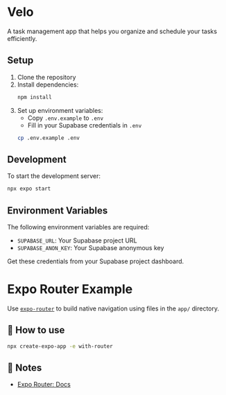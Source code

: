 # Velo

A task management app that helps you organize and schedule your tasks efficiently.

## Setup

1. Clone the repository
2. Install dependencies:
   ```bash
   npm install
   ```
3. Set up environment variables:
   - Copy `.env.example` to `.env`
   - Fill in your Supabase credentials in `.env`
   ```bash
   cp .env.example .env
   ```

## Development

To start the development server:
```bash
npx expo start
```

## Environment Variables

The following environment variables are required:

- `SUPABASE_URL`: Your Supabase project URL
- `SUPABASE_ANON_KEY`: Your Supabase anonymous key

Get these credentials from your Supabase project dashboard.

# Expo Router Example

Use [`expo-router`](https://docs.expo.dev/router/introduction/) to build native navigation using files in the `app/` directory.

## 🚀 How to use

```sh
npx create-expo-app -e with-router
```

## 📝 Notes

- [Expo Router: Docs](https://docs.expo.dev/router/introduction/)
